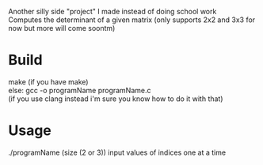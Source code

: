 Another silly side "project" I made instead of doing school work  
Computes the determinant of a given matrix (only supports 2x2 and 3x3 for now but more will come soontm)

# Build
make (if you have make)  
else: gcc -o programName programName.c  
(if you use clang instead i'm sure you know how to do it with that)

# Usage
./programName (size (2 or 3))
input values of indices one at a time
